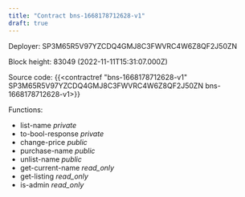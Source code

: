 ```yaml
---
title: "Contract bns-1668178712628-v1"
draft: true
---
```

Deployer: SP3M65R5V97YZCDQ4GMJ8C3FWVRC4W6Z8QF2J50ZN


 



Block height: 83049 (2022-11-11T15:31:07.000Z)

Source code: {{<contractref "bns-1668178712628-v1" SP3M65R5V97YZCDQ4GMJ8C3FWVRC4W6Z8QF2J50ZN bns-1668178712628-v1>}}

Functions:

* list-name _private_
* to-bool-response _private_
* change-price _public_
* purchase-name _public_
* unlist-name _public_
* get-current-name _read_only_
* get-listing _read_only_
* is-admin _read_only_
